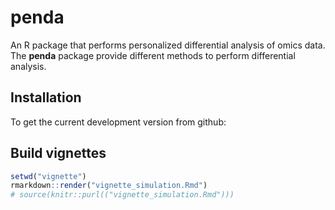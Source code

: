 # penda

An R package that performs personalized differential analysis of omics data.
The __penda__ package provide different methods to perform differential analysis.

## Installation

To get the current development version from github:

## Build vignettes

```R
setwd("vignette")
rmarkdown::render("vignette_simulation.Rmd")
# source(knitr::purl(("vignette_simulation.Rmd")))

